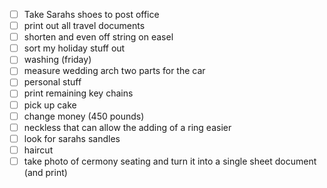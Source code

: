 - [ ] Take Sarahs shoes to post office
- [ ] print out all travel documents
- [ ] shorten and even off string on easel 
- [ ] sort my holiday stuff out
- [ ] washing (friday)
- [ ] measure wedding arch two parts for the car
- [ ] personal stuff
- [ ] print remaining key chains
- [ ] pick up cake
- [ ] change money (450 pounds)
- [ ] neckless that can allow the adding of a ring easier
- [ ] look for sarahs sandles
- [ ] haircut
- [ ] take photo of cermony seating and turn it into a single sheet document (and print)